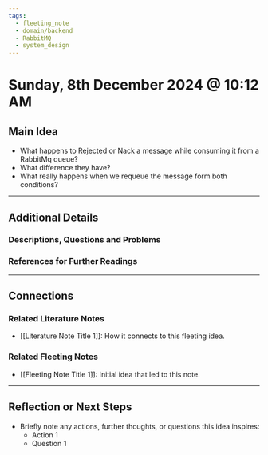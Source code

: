 ```yaml
---
tags:
  - fleeting_note
  - domain/backend
  - RabbitMQ
  - system_design
---
```

# Sunday, 8th December 2024 @ 10:12 AM

## Main Idea  
- What happens to Rejected or Nack a message while consuming it from a RabbitMq queue?
- What difference they have?
- What really happens when we requeue the message form both conditions?

---

## Additional Details 

### Descriptions, Questions and Problems


### References for Further Readings


---

## Connections  
### Related Literature Notes  
- [[Literature Note Title 1]]: How it connects to this fleeting idea.

### Related Fleeting Notes  
- [[Fleeting Note Title 1]]: Initial idea that led to this note. 

---

## Reflection or Next Steps  
- Briefly note any actions, further thoughts, or questions this idea inspires:
  - Action 1
  - Question 1
